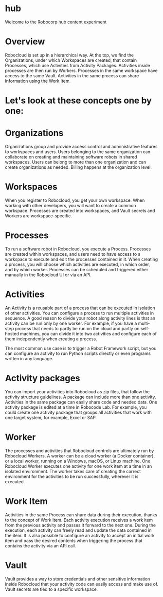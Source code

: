# hub
Welcome to the Robocorp hub content experiment
# Overview
Robocloud is set up in a hierarchical way. At the top, we find the Organizations, under which Workspaces are created, that contain Processes, which use Activities from Activity Packages. Activities inside processes are then run by Workers. Processes in the same workspace have access to the same Vault. Activities in the same process can share information using the Work Item.

# Let's look at these concepts one by one:

# Organizations
Organizations group and provide access control and administrative features to workspaces and users. Users belonging to the same organization can collaborate on creating and maintaining software robots in shared workspaces. Users can belong to more than one organization and can create organizations as needed. Billing happens at the organization level.

# Workspaces
When you register to Robocloud, you get your own workspace. When working with other developers, you will want to create a common workspace. Processes are created into workspaces, and Vault secrets and Workers are workspace-specific.

# Processes
To run a software robot in Robocloud, you execute a Process. Processes are created within workspaces, and users need to have access to a workspace to execute and edit the processes contained in it. When creating a process, you will choose which activities are executed, in which order, and by which worker. Processes can be scheduled and triggered either manually in the Robocloud UI or via an API.

# Activities
An Activity is a reusable part of a process that can be executed in isolation of other activities. You can configure a process to run multiple activities in sequence. A good reason to divide your robot along activity lines is that an activity can be run only by one worker. For example, if you have a multi-step process that needs to partly be run on the cloud and partly on self-hosted machines, you can divide it into two activities and configure each of them independently when creating a process.

The most common use case is to trigger a Robot Framework script, but you can configure an activity to run Python scripts directly or even programs written in any language.

# Activity packages
You can import your activities into Robocloud as zip files, that follow the activity structure guidelines. A package can include more than one activity. Activities in the same package can easily share code and needed data. One activity package is edited at a time in Robocode Lab. For example, you could create one activity package that groups all activities that work with one target system, for example, Excel or SAP.

# Worker
The processes and activities that Robocloud controls are ultimately run by Robocloud Workers. A worker can be a cloud worker (a Docker container), or a local worker, running on a Windows, macOS, or Linux machine. One Robocloud Worker executes one activity for one work item at a time in an isolated environment. The worker takes care of creating the correct environment for the activities to be run successfully, wherever it is executed.

# Work Item
Activities in the same Process can share data during their execution, thanks to the concept of Work Item. Each activity execution receives a work item from the previous activity and passes it forward to the next one. During the execution, each activity can freely read and update the data contained in the item. It is also possible to configure an activity to accept an initial work item and pass the desired contents when triggering the process that contains the activity via an API call.

# Vault
Vault provides a way to store credentials and other sensitive information inside Robocloud that your activity code can easily access and make use of. Vault secrets are tied to a specific workspace.
